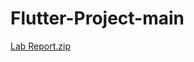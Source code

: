 # Flutter-Project-main
[Lab Report.zip](https://github.com/RabbiHasan01/Flutter-Project-main/files/10087155/Lab.Report.zip)
